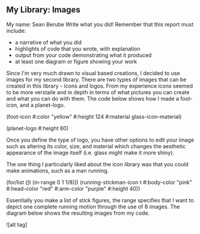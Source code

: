 ## My Library: Images
My name: Sean Berube
Write what you did!
Remember that this report must include:

* a narrative of what you did
* highlights of code that you wrote, with explanation
* output from your code demonstrating what it produced
* at least one diagram or figure showing your work

Since I'm very much drawn to visual based creations, I decided to use images for my second library. There are two types of images that
can be created in this library - icons and logos. From my experience icons seemed to be more verstaile and in depth in terms of what pictures you can create and what you can do with them. The code below shows how I made a foot-icon, and a planet-logo.

(foot-icon #:color "yellow" #:height 124
             #:material glass-icon-material)
             
(planet-logo #:height 60)

Once you define the type of logo, you have other options to edit your image such as altering its color, size, and material which changes the aesthetic appearance of the image itself (i.e. glass might make it more shiny).

The one thing I particularly liked about the icon library was that you could make animations, such as a man running.

(for/list ([t  (in-range 0 1 1/8)])
    (running-stickman-icon t #:body-color "pink" #:head-color "red" #:arm-color "purple" #:height 40))
    
Essentially you make a list of stick figures, the range specifies that I want to depict one complete running motion through the use 
of 8 images. The diagram below shows the resulting  images from my code.

![alt tag]
